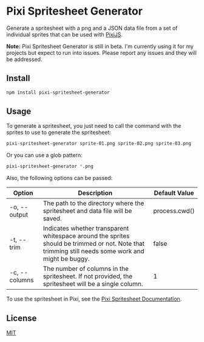 # Pixi Spritesheet Generator

Generate a spritesheet with a png and a JSON data file from a set of
individual sprites that can be used with [PixiJS](https://pixijs.com/).

**Note:** Pixi Spritesheet Generator is still in beta. I'm currently using it
for my projects but expect to run into issues. Please report any issues and
they will be addressed.

## Install

```sh
npm install pixi-spritesheet-generator
```

## Usage

To generate a spritesheet, you just need to call the command with the sprites
to use to generate the spritesheet:

```sh
pixi-spritesheet-generator sprite-01.png sprite-02.png sprite-03.png
```

Or you can use a glob pattern:

```sh
pixi-spritesheet-generator *.png
```

Also, the following options can be passed:

| Option        | Description                                                                                                                                        | Default Value |
| ------------- | -------------------------------------------------------------------------------------------------------------------------------------------------- | ------------- |
| -o, --output  | The path to the directory where the spritesheet and data file will be saved.                                                                       | process.cwd() |
| -t, --trim    | Indicates whether transparent whitespace around the sprites should be trimmed or not. Note that trimming still needs some work and might be buggy. | false         |
| -c, --columns | The number of columns in the spritesheet. If not provided, the spritesheet will be a single column.                                                | 1             |

To use the spritesheet in Pixi, see the [Pixi Spritesheet Documentation](https://pixijs.download/dev/docs/PIXI.Spritesheet.html).

## License

[MIT](./LICENSE)
